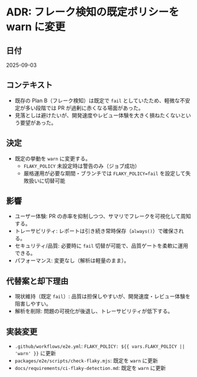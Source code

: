 # ADR: フレーク検知の既定ポリシーを warn に変更

## 日付
2025-09-03

## コンテキスト
- 既存の Plan B（フレーク検知）は既定で `fail` としていたため、軽微な不安定が多い段階では PR が過剰に赤くなる場面があった。
- 見落としは避けたいが、開発速度やレビュー体験を大きく損ねたくないという要望があった。

## 決定
- 既定の挙動を `warn` に変更する。
  - `FLAKY_POLICY` 未設定時は警告のみ（ジョブ成功）
  - 厳格運用が必要な期間・ブランチでは `FLAKY_POLICY=fail` を設定して失敗扱いに切替可能

## 影響
- ユーザー体験: PR の赤率を抑制しつつ、サマリでフレークを可視化して周知する。
- トレーサビリティ: レポートは引き続き常時保存（`always()`）で確保される。
- セキュリティ/品質: 必要時に `fail` 切替が可能で、品質ゲートを柔軟に運用できる。
- パフォーマンス: 変更なし（解析は軽量のまま）。

## 代替案と却下理由
- 現状維持（既定 `fail`）: 品質は担保しやすいが、開発速度・レビュー体験を阻害しやすい。
- 解析を削除: 問題の可視化が後退し、トレーサビリティが低下する。

## 実装変更
- `.github/workflows/e2e.yml`: `FLAKY_POLICY: ${{ vars.FLAKY_POLICY || 'warn' }}` に更新
- `packages/e2e/scripts/check-flaky.mjs`: 既定を `warn` に更新
- `docs/requirements/ci-flaky-detection.md`: 既定を `warn` に更新
